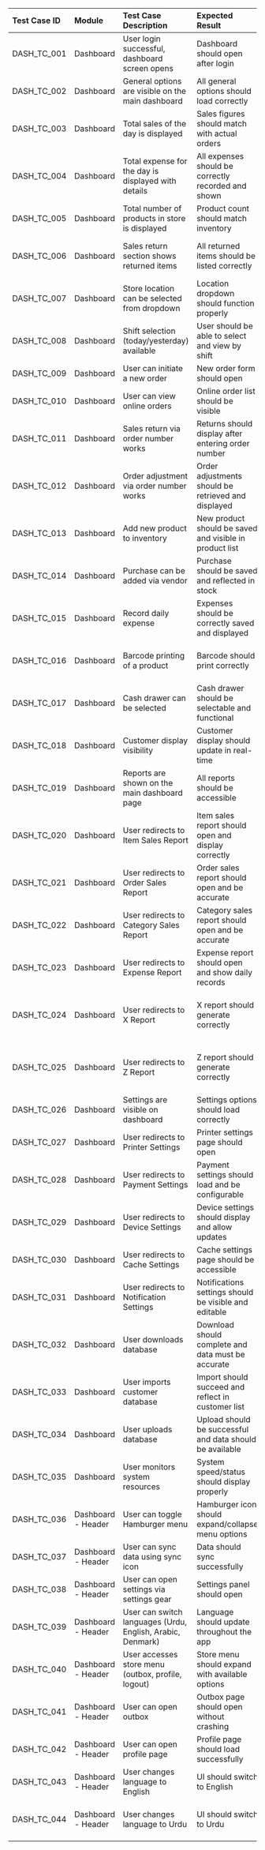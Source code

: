 | Test Case ID   | Module    | Test Case Description                               | Expected Result                                         | Status                      | Priority   | Notes                                      |
|:---------------|:----------|:----------------------------------------------------|:--------------------------------------------------------|:----------------------------|:-----------|:-------------------------------------------|
| DASH_TC_001    | Dashboard | User login successful, dashboard screen opens       | Dashboard should open after login                       | Pass                        | High       |                                            |
| DASH_TC_002    | Dashboard | General options are visible on the main dashboard   | All general options should load correctly               | Pass                        | Medium     |                                            |
| DASH_TC_003    | Dashboard | Total sales of the day is displayed                 | Sales figures should match with actual orders           | Pass                        | High       |                                            |
| DASH_TC_004    | Dashboard | Total expense for the day is displayed with details | All expenses should be correctly recorded and shown     | Fail (in some builds)       | High       |                                            |
| DASH_TC_005    | Dashboard | Total number of products in store is displayed      | Product count should match inventory                    | Pass                        | Medium     |                                            |
| DASH_TC_006    | Dashboard | Sales return section shows returned items           | All returned items should be listed correctly           | Fail (backend issues)       | High       | Backend fetch issue in some builds         |
| DASH_TC_007    | Dashboard | Store location can be selected from dropdown        | Location dropdown should function properly              | Pass                        | Medium     |                                            |
| DASH_TC_008    | Dashboard | Shift selection (today/yesterday) available         | User should be able to select and view by shift         | Pass                        | Medium     |                                            |
| DASH_TC_009    | Dashboard | User can initiate a new order                       | New order form should open                              | Pass                        | High       |                                            |
| DASH_TC_010    | Dashboard | User can view online orders                         | Online order list should be visible                     | Pass                        | Medium     |                                            |
| DASH_TC_011    | Dashboard | Sales return via order number works                 | Returns should display after entering order number      | Fail (some builds)          | High       | Electron call pending/fails in some builds |
| DASH_TC_012    | Dashboard | Order adjustment via order number works             | Order adjustments should be retrieved and displayed     | Fail (some builds)          | High       | Electron call fails                        |
| DASH_TC_013    | Dashboard | Add new product to inventory                        | New product should be saved and visible in product list | Pass                        | Medium     | One instance of backend error              |
| DASH_TC_014    | Dashboard | Purchase can be added via vendor                    | Purchase should be saved and reflected in stock         | Pass                        | Medium     | Backend call failure in some builds        |
| DASH_TC_015    | Dashboard | Record daily expense                                | Expenses should be correctly saved and displayed        | Pass                        | Medium     |                                            |
| DASH_TC_016    | Dashboard | Barcode printing of a product                       | Barcode should print correctly                          | Not tested / Device missing | Low        | Printer not available during test          |
| DASH_TC_017    | Dashboard | Cash drawer can be selected                         | Cash drawer should be selectable and functional         | Pass                        | Medium     |                                            |
| DASH_TC_018    | Dashboard | Customer display visibility                         | Customer display should update in real-time             | Pass                        | Medium     |                                            |
| DASH_TC_019    | Dashboard | Reports are shown on the main dashboard page | All reports should be accessible                         | Pass                            | Medium     |                           |
| DASH_TC_020    | Dashboard | User redirects to Item Sales Report          | Item sales report should open and display correctly      | Pass                            | High       |                           |
| DASH_TC_021    | Dashboard | User redirects to Order Sales Report         | Order sales report should open and be accurate           | Pass                            | High       |                           |
| DASH_TC_022    | Dashboard | User redirects to Category Sales Report      | Category sales report should open and be accurate        | Pass                            | High       |                           |
| DASH_TC_023    | Dashboard | User redirects to Expense Report             | Expense report should open and show daily records        | Pass                            | Medium     |                           |
| DASH_TC_024    | Dashboard | User redirects to X Report                   | X report should generate correctly                       | Fail in early builds, then Pass | High       | Initial failures observed |
| DASH_TC_025    | Dashboard | User redirects to Z Report                   | Z report should generate correctly                       | Fail in early builds, then Pass | High       | Initial failures observed |
| DASH_TC_026    | Dashboard | Settings are visible on dashboard            | Settings options should load correctly                   | Pass                            | Medium     |                           |
| DASH_TC_027    | Dashboard | User redirects to Printer Settings           | Printer settings page should open                        | Pass                            | Medium     |                           |
| DASH_TC_028    | Dashboard | User redirects to Payment Settings           | Payment settings should load and be configurable         | Pass                            | Medium     |                           |
| DASH_TC_029    | Dashboard | User redirects to Device Settings            | Device settings should display and allow updates         | Pass                            | Medium     |                           |
| DASH_TC_030    | Dashboard | User redirects to Cache Settings             | Cache settings page should be accessible                 | Pass                            | Low        |                           |
| DASH_TC_031    | Dashboard | User redirects to Notification Settings      | Notifications settings should be visible and editable    | Pass                            | Low        |                           |
| DASH_TC_032    | Dashboard | User downloads database                      | Download should complete and data must be accurate       | Pass                            | High       |                           |
| DASH_TC_033    | Dashboard | User imports customer database               | Import should succeed and reflect in customer list       | Pass                            | High       |                           |
| DASH_TC_034    | Dashboard | User uploads database                        | Upload should be successful and data should be available | Pass                            | High       |                           |
| DASH_TC_035    | Dashboard | User monitors system resources               | System speed/status should display properly              | Pass                            | Medium     |                           |
| DASH_TC_036    | Dashboard - Header | User can toggle Hamburger menu                             | Hamburger icon should expand/collapse menu options | Pass               | Low        |                                       |
| DASH_TC_037    | Dashboard - Header | User can sync data using sync icon                         | Data should sync successfully                      | Pass               | Medium     |                                       |
| DASH_TC_038    | Dashboard - Header | User can open settings via settings gear                   | Settings panel should open                         | Pass               | Medium     |                                       |
| DASH_TC_039    | Dashboard - Header | User can switch languages (Urdu, English, Arabic, Denmark) | Language should update throughout the app          | Pass (except Urdu) | High       | Urdu failed in early builds           |
| DASH_TC_040    | Dashboard - Header | User accesses store menu (outbox, profile, logout)         | Store menu should expand with available options    | Pass               | Medium     |                                       |
| DASH_TC_041    | Dashboard - Header | User can open outbox                                       | Outbox page should open without crashing           | Fail in one build  | Medium     | App crash reported in one build       |
| DASH_TC_042    | Dashboard - Header | User can open profile page                                 | Profile page should load successfully              | Pass               | Low        | One early build failed                |
| DASH_TC_043    | Dashboard - Header | User changes language to English                           | UI should switch to English                        | Pass               | Low        |                                       |
| DASH_TC_044    | Dashboard - Header | User changes language to Urdu                              | UI should switch to Urdu                           | Fail               | Medium     | Not supported or failed in all builds |